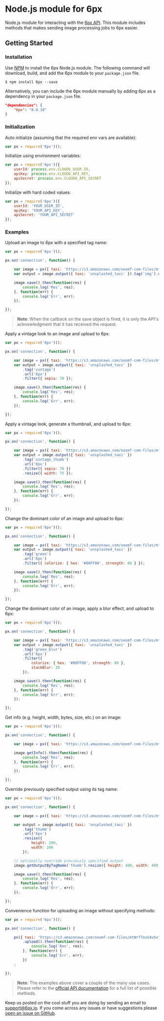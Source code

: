Node.js module for 6px
======================

Node.js module for interacting with the [6px API](http://6px.io). This module includes methods that makes sending image processing jobs to 6px easier.

## Getting Started

### Installation

Use [NPM](https://www.npmjs.org/package/6px) to install the 6px Node.js module. The following command will download, build, and add the 6px module to your `package.json` file.

```term
$ npm install 6px --save
```

Alternatively, you can include the 6px module manually by adding 6px as a dependency in your `package.json` file.

```json
"dependencies": {
    "6px": "0.0.18"
}
```

### Initialization

Auto initialize (assuming that the required env vars are available):

```javascript
var px = require('6px')();
```

Initialize using environment variables:

```javascript
var px = require('6px')({
    userId: process.env.CLOUD6_USER_ID,
    apiKey: process.env.CLOUD6_API_KEY,
    apiSecret: process.env.CLOUD6_API_SECRET
});
```

Initialize with hard coded values:

```javascript
var px = require('6px')({
    userId: 'YOUR_USER_ID',
    apiKey: 'YOUR_API_KEY',
    apiSecret: 'YOUR_API_SECRET'
});
```

### Examples

Upload an image to 6px with a specified tag name:

```javascript
var px = require('6px')();

px.on('connection', function() {

    var image = px({ taxi: 'https://s3.amazonaws.com/ooomf-com-files/mtNrf7oxS4uSxTzMBWfQ_DSC_0043.jpg' });
    var output = image.output({ taxi: 'unsplashed_taxi' }).tag('img').url('6px');

    image.save().then(function(res) {
        console.log('Res', res);
    }, function(err) {
        console.log('Err', err);
    });

});
```

> **Note**: When the callback on the save object is fired, it is only the API's acknowledgment that it has received the request.

Apply a vintage look to an image and upload to 6px:

```javascript
var px = require('6px')();

px.on('connection', function() {

    var image = px({ taxi: 'https://s3.amazonaws.com/ooomf-com-files/mtNrf7oxS4uSxTzMBWfQ_DSC_0043.jpg' });
    var output = image.output({ taxi: 'unsplashed_taxi' })
        .tag('vintage')
        .url('6px')
        .filter({ sepia: 70 });

    image.save().then(function(res) {
        console.log('Res', res);
    }, function(err) {
        console.log('Err', err);
    });

});
```

Apply a vintage look, generate a thumbnail, and upload to 6px:

```javascript
var px = require('6px')();

px.on('connection', function() {

    var image = px({ taxi: 'https://s3.amazonaws.com/ooomf-com-files/mtNrf7oxS4uSxTzMBWfQ_DSC_0043.jpg' });
    var output = image.output({ taxi: 'unsplashed_taxi' })
        .tag('vintage_thumb')
        .url('6px')
        .filter({ sepia: 70 })
        .resize({ width: 75 });

    image.save().then(function(res) {
        console.log('Res', res);
    }, function(err) {
        console.log('Err', err);
    });

});
```

Change the dominant color of an image and upload to 6px:

```javascript
var px = require('6px')();

px.on('connection', function() {

    var image = px({ taxi: 'https://s3.amazonaws.com/ooomf-com-files/mtNrf7oxS4uSxTzMBWfQ_DSC_0043.jpg' });
    var output = image.output({ taxi: 'unsplashed_taxi' })
        .tag('green')
        .url('6px')
        .filter({ colorize: { hex: '#00FF00', strength: 80 } });

    image.save().then(function(res) {
        console.log('Res', res);
    }, function(err) {
        console.log('Err', err);
    });

});
```

Change the dominant color of an image, apply a blur effect, and upload to 6px:

```javascript
var px = require('6px')();

px.on('connection', function() {

    var image = px({ taxi: 'https://s3.amazonaws.com/ooomf-com-files/mtNrf7oxS4uSxTzMBWfQ_DSC_0043.jpg' });
    var output = image.output({ taxi: 'unsplashed_taxi' })
        .tag('green_blur')
        .url('6px')
        .filter({
            colorize: { hex: '#00FF00', strength: 80 },
            stackBlur: 20
        });

    image.save().then(function(res) {
        console.log('Res', res);
    }, function(err) {
        console.log('Err', err);
    });

});
```

Get info (e.g. height, width, bytes, size, etc.) on an image:

```javascript
var px = require('6px')();

px.on('connection', function() {

    var image = px({ taxi: 'https://s3.amazonaws.com/ooomf-com-files/mtNrf7oxS4uSxTzMBWfQ_DSC_0043.jpg' });

    image.getInfo().then(function(res) {
        console.log('Res', res);
    }, function(err) {
        console.log('Err', err);
    });

});
```

Override previously specified output using its tag name:

```javascript
var px = require('6px')();

px.on('connection', function() {

    var image = px({ taxi: 'https://s3.amazonaws.com/ooomf-com-files/mtNrf7oxS4uSxTzMBWfQ_DSC_0043.jpg' });

    var output = image.output({ taxi: 'unsplashed_taxi' })
        .tag('thumb')
        .url('6px')
        .resize({
            height: 200,
            width: 200
        });

    // optionally override previously specified output
    image.getOutputByTagName('thumb').resize({ height: 400, width: 400 });

    image.save().then(function(res) {
        console.log('Res', res);
    }, function(err) {
        console.log('Err', err);
    });

});
```

Convenience function for uploading an image without specifying methods:

```javascript
var px = require('6px')();

px.on('connection', function() {

    px({ taxi: 'https://s3.amazonaws.com/ooomf-com-files/mtNrf7oxS4uSxTzMBWfQ_DSC_0043.jpg' })
        .upload().then(function(res) {
            console.log('Res', res);
        }, function(err) {
            console.log('Err', err);
        })
    ;

});
```

> **Note**: The examples above cover a couple of the many use cases. Please refer to the [official API documentation](https://github.com/6px-io/6px-api-docs) for a full list of possible methods.

Keep us posted on the cool stuff you are doing by sending an email to <support@6px.io>. If you come across any issues or have suggestions please [open an issue on GitHub](https://github.com/6px-io/6px-node/issues).

